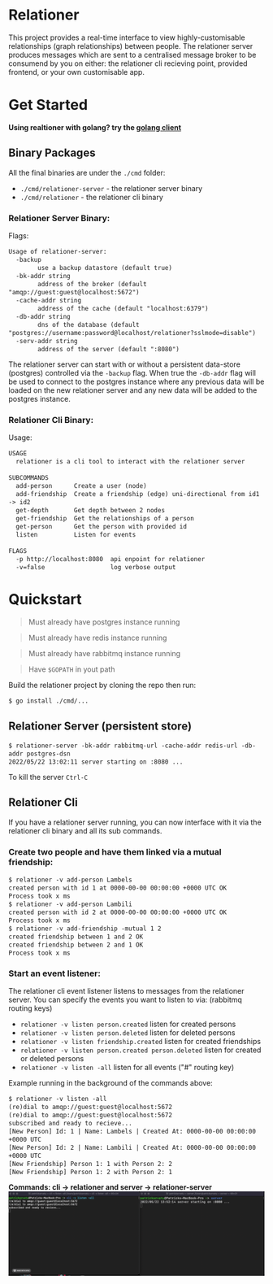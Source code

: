 # Relationer
This project provides a real-time interface to view highly-customisable relationships (graph relationships) between people. The relationer server produces messages which are sent to a centralised message broker to be consumend by you on either: the relationer cli recieving point, provided frontend, or your own customisable app.

# Get Started
**Using realtioner with golang? try the [golang client](https://github.com/Lambels/relationer/tree/main/client)**
## Binary Packages
All the final binaries are under the `./cmd` folder:
- `./cmd/relationer-server` - the relationer server binary
- `./cmd/relationer` - the relationer cli binary
### Relationer Server Binary:
Flags:
```
Usage of relationer-server:
  -backup
        use a backup datastore (default true)
  -bk-addr string
        address of the broker (default "amqp://guest:guest@localhost:5672")
  -cache-addr string
        address of the cache (default "localhost:6379")
  -db-addr string
        dns of the database (default "postgres://username:password@localhost/relationer?sslmode=disable")
  -serv-addr string
        address of the server (default ":8080")
```
The relationer server can start with or without a persistent data-store (postgres) controlled via the `-backup` flag. When true the `-db-addr` flag will be used to connect to the postgres instance where any previous data will be loaded on the new relationer server and any new data will be added to the postgres instance.
### Relationer Cli Binary:
Usage:
```
USAGE
  relationer is a cli tool to interact with the relationer server

SUBCOMMANDS
  add-person      Create a user (node)
  add-friendship  Create a friendship (edge) uni-directional from id1 -> id2
  get-depth       Get depth between 2 nodes
  get-friendship  Get the relationships of a person
  get-person      Get the person with provided id
  listen          Listen for events

FLAGS
  -p http://localhost:8080  api enpoint for relationer
  -v=false                  log verbose output
```

# Quickstart
> Must already have postgres instance running

> Must already have redis instance running

> Must already have rabbitmq instance running

> Have `$GOPATH` in yout path

Build the relationer project by cloning the repo then run:
```
$ go install ./cmd/...
```

## Relationer Server (persistent store)
```
$ relationer-server -bk-addr rabbitmq-url -cache-addr redis-url -db-addr postgres-dsn
2022/05/22 13:02:11 server starting on :8080 ...
```
To kill the server `Ctrl-C`

## Relationer Cli
If you have a relationer server running, you can now interface with it via the relationer cli binary and all its sub commands.
### Create two people and have them linked via a mutual friendship:
```
$ relationer -v add-person Lambels
created person with id 1 at 0000-00-00 00:00:00 +0000 UTC OK
Process took x ms
$ relationer -v add-person Lambili
created person with id 2 at 0000-00-00 00:00:00 +0000 UTC OK
Process took x ms
$ relationer -v add-friendship -mutual 1 2
created friendship between 1 and 2 OK
created friendship between 2 and 1 OK
Process took x ms
```
### Start an event listener:
The relationer cli event listener listens to messages from the relationer server.
You can specify the events you want to listen to via: (rabbitmq routing keys)
- `relationer -v listen person.created` listen for created persons
- `relationer -v listen person.deleted` listen for deleted persons
- `relationer -v listen friendship.created` listen for created friendships
- `relationer -v listen person.created person.deleted` listen for created or deleted persons
- `relationer -v listen -all` listen for all events ("#" routing key)
  
Example running in the background of the commands above:
```
$ relationer -v listen -all
(re)dial to amqp://guest:guest@localhost:5672
(re)dial to amqp://guest:guest@localhost:5672
subscribed and ready to recieve...
[New Person] Id: 1 | Name: Lambels | Created At: 0000-00-00 00:00:00 +0000 UTC
[New Person] Id: 2 | Name: Lambili | Created At: 0000-00-00 00:00:00 +0000 UTC
[New Friendship] Person 1: 1 with Person 2: 2
[New Friendship] Person 1: 2 with Person 2: 1
```

**Commands: cli -> relationer and server -> relationer-server**
![demo giphy](demo.gif)
